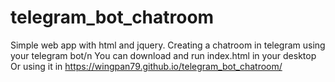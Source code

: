 # telegram_bot_chatroom
Simple web app with html and jquery. Creating a chatroom in telegram using your telegram bot/n
You can download and run index.html in your desktop Or using it in https://wingpan79.github.io/telegram_bot_chatroom/
